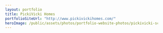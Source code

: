```yaml
---
layout: portfolio
title: PickiVicki Homes
portfolioSiteUrl: "http://www.pickivickihomes.com/"
heroImage: /public/assets/photos/portfolio-website-photos/pickivicki-scr.png
---
```

